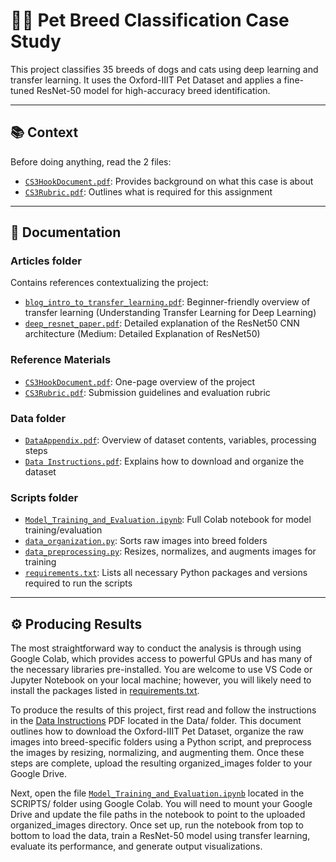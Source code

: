 # 🐶🐱 Pet Breed Classification Case Study

This project classifies 35 breeds of dogs and cats using deep learning and transfer learning. It uses the Oxford-IIIT Pet Dataset and applies a fine-tuned ResNet-50 model for high-accuracy breed identification.

---

## 📚 Context

Before doing anything, read the 2 files:
- [`CS3HookDocument.pdf`](https://github.com/AnvithaB04/CS3-DS4002/blob/main/CS3HookDocument.pdf): Provides background on what this case is about  
- [`CS3Rubric.pdf`](https://github.com/AnvithaB04/CS3-DS4002/blob/main/CS3Rubric.pdf): Outlines what is required for this assignment
---

## 📂 Documentation

### Articles folder
Contains references contextualizing the project:
- [`blog_intro_to_transfer_learning.pdf`](https://github.com/AnvithaB04/CS3-DS4002/blob/main/ARTICLES/blog_intro_to_transfer_learning.pdf): Beginner-friendly overview of transfer learning 
(Understanding Transfer Learning for Deep Learning)
- [`deep_resnet_paper.pdf`](https://github.com/AnvithaB04/CS3-DS4002/blob/main/ARTICLES/deep_resnet_paper.pdf): Detailed explanation of the ResNet50 CNN architecture
(Medium: Detailed Explanation of ResNet50)

### Reference Materials
- [`CS3HookDocument.pdf`](https://github.com/AnvithaB04/CS3-DS4002/blob/main/CS3HookDocument.pdf): One-page overview of the project
- [`CS3Rubric.pdf`](https://github.com/AnvithaB04/CS3-DS4002/blob/main/CS3Rubric.pdf): Submission guidelines and evaluation rubric

### Data folder
- [`DataAppendix.pdf`](https://github.com/AnvithaB04/CS3-DS4002/blob/main/DATA/DataAppendix.pdf): Overview of dataset contents, variables, processing steps
- [`Data Instructions.pdf`](https://github.com/AnvithaB04/CS3-DS4002/blob/main/DATA/Data%20Instructions.pdf): Explains how to download and organize the dataset

### Scripts folder
- [`Model_Training_and_Evaluation.ipynb`](https://github.com/AnvithaB04/CS3-DS4002/blob/main/SCRIPTS/Model_Training_and_Evaluation.ipynb): Full Colab notebook for model training/evaluation
- [`data_organization.py`](https://github.com/AnvithaB04/CS3-DS4002/blob/main/SCRIPTS/data_organization.py): Sorts raw images into breed folders
- [`data_preprocessing.py`](https://github.com/AnvithaB04/CS3-DS4002/blob/main/SCRIPTS/data_preprocessing.py): Resizes, normalizes, and augments images for training
- [`requirements.txt`](https://github.com/AnvithaB04/CS3-DS4002/blob/main/requirements.txt): Lists all necessary Python packages and versions required to run the scripts
---

## ⚙️ Producing Results

The most straightforward way to conduct the analysis is through using Google Colab, which provides access to powerful GPUs and has many of the necessary libraries pre-installed. You are welcome to use VS Code or Jupyter Notebook on your local machine; however, you will likely need to install the packages listed in [requirements.txt](https://github.com/AnvithaB04/CS3-DS4002/blob/main/requirements.txt).

To produce the results of this project, first read and follow the instructions in the [Data Instructions](https://github.com/AnvithaB04/CS3-DS4002/blob/main/DATA/Data%20Instructions.pdf) PDF located in the Data/ folder. This document outlines how to download the Oxford-IIIT Pet Dataset, organize the raw images into breed-specific folders using a Python script, and preprocess the images by resizing, normalizing, and augmenting them. Once these steps are complete, upload the resulting organized_images folder to your Google Drive.

Next, open the file [`Model_Training_and_Evaluation.ipynb`](https://github.com/AnvithaB04/CS3-DS4002/blob/main/SCRIPTS/Model_Training_and_Evaluation.ipynb) located in the SCRIPTS/ folder using Google Colab. You will need to mount your Google Drive and update the file paths in the notebook to point to the uploaded organized_images directory. Once set up, run the notebook from top to bottom to load the data, train a ResNet-50 model using transfer learning, evaluate its performance, and generate output visualizations.
